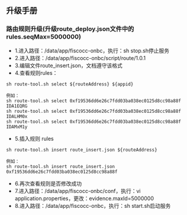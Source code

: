 ## 升级手册

### 路由规则升级(升级route_deploy.json文件中的rules.seqMax=5000000)
- 1.进入路径：/data/app/fiscocc-onbc，执行：sh stop.sh停止服务
- 2.进入路径：/data/app/fiscocc-onbc/script/route/1.0.1
- 3.编辑文件route_insert.json，文档遵守该格式
- 4.查看规则rules：
```
sh route-tool.sh select ${routeAddress} ${appid}

例如：
sh route-tool.sh select 0xf19536dd6e26c7fdd03ba038ec0125d8cc98a88f IDA1EQRG
sh route-tool.sh select 0xf19536dd6e26c7fdd03ba038ec0125d8cc98a88f IDALHM0x
sh route-tool.sh select 0xf19536dd6e26c7fdd03ba038ec0125d8cc98a88f IDAMxM1y
```

- 5.插入规则 rules
```
sh route-tool.sh insert route_insert.json ${routeAddress}

例如：
sh route-tool.sh insert route_insert.json 0xf19536dd6e26c7fdd03ba038ec0125d8cc98a88f
```
- 6.再次查看规则是否修改成功
- 7.进入路径：/data/app/fiscocc-onbc/conf，执行：vi application.properties，更改：evidence.maxId=5000000
- 8.进入路径：/data/app/fiscocc-onbc，执行：sh start.sh启动服务

